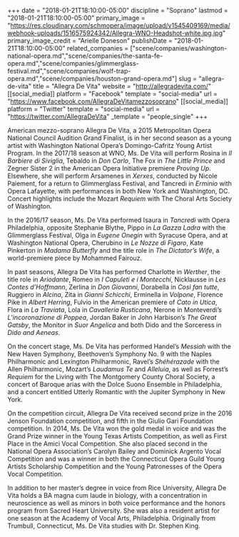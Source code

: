 +++
date = "2018-01-21T18:10:00-05:00"
discipline = "Soprano"
lastmod = "2018-01-21T18:10:00-05:00"
primary_image = "https://res.cloudinary.com/schmopera/image/upload/v1545409169/media/webhook-uploads/1516575924342/Allegra-WNO-Headshot-white.jpg.jpg"
primary_image_credit = "Arielle Doneson"
publishDate = "2018-01-21T18:10:00-05:00"
related_companies = ["scene/companies/washington-national-opera.md","scene/companies/the-santa-fe-opera.md","scene/companies/glimmerglass-festival.md","scene/companies/wolf-trap-opera.md","scene/companies/houston-grand-opera.md"]
slug = "allegra-de-vita"
title = "Allegra De Vita"
website = "http://allegradevita.com/"
[[social_media]]
platform = "Facebook"
template = "social-media"
url = "https://www.facebook.com/AllegraDeVitamezzosoprano"
[[social_media]]
platform = "Twitter"
template = "social-media"
url = "https://twitter.com/AllegraDeVita"
_template = "people_single"
+++

American mezzo-soprano Allegra De Vita, a 2015 Metropolitan Opera National Council Audition Grand Finalist, is in her second season as a young artist with Washington National Opera’s Domingo-Cafritz Young Artist Program. In the 2017/18 season at WNO, Ms. De Vita will perform Rosina in *Il Barbiere di Siviglia*, Tebaldo in *Don Carlo*, The Fox in *The Little Prince* and Zegner Sister 2 in the American Opera Initiative premiere *Proving Up*. Elsewhere, she will perform Arsamenes in *Xerxes*, conducted by Nicole Paiement, for a return to Glimmerglass Festival, and Tancredi in *Erminio* with Opera Lafayette, with performances in both New York and Washington, DC. Concert highlights include the Mozart *Requiem* with The Choral Arts Society of Washington. 

In the 2016/17 season, Ms. De Vita performed Isaura in *Tancredi* with Opera Philadelphia, opposite Stephanie Blythe, Pippo in *La Gazza Ladra* with the Glimmerglass Festival, Olga in *Eugene Onegin* with Syracuse Opera, and at Washington National Opera, Cherubino in *Le Nozze di Figaro*, Kate Pinkerton in *Madama Butterfly* and the title role in *The Dictator’s Wife*, a world-premiere piece by Mohammed Fairouz. 

In past seasons, Allegra De Vita has performed Charlotte in *Werther*, the title role in *Ariodante*, Romeo in *I Capuleti e i Montecchi*, Nicklausse in *Les Contes d’Hoffmann*, Zerlina in *Don Giovanni*, Dorabella in *Così fan tutte*, Ruggiero in *Alcina*, Zita in *Gianni Schicchi*, Erminella in *Volpone*, Florence Pike in *Albert Herring*, Fulvio in the American premiere of *Cato in Utica*, Flora in *La Traviata*, Lola in *Cavalleria Rusticana*, Nerone in Monteverdi’s *L’incoronazione di Poppea*, Jordan Baker in John Harbison’s *The Great Gatsby*, the Monitor in *Suor Angelica* and both Dido and the Sorceress in *Dido and Aeneas*. 

On the concert stage, Ms. De Vita has performed Handel’s *Messiah* with the New Haven Symphony, Beethoven’s Symphony No. 9 with the Naples Philharmonic and Lexington Philharmonic, Ravel’s *Shéhérazade* with the Allen Philharmonic, Mozart’s *Laudamus Te* and *Alleluia*, as well as Forrest’s *Requiem* for the Living with The Montgomery County Choral Society, a concert of Baroque arias with the Dolce Suono Ensemble in Philadelphia, and a concert entitled Utterly Romantic with the Jupiter Symphony in New York. 

On the competition circuit, Allegra De Vita received second prize in the 2016 Jenson Foundation competition, and fifth in the Giulio Gari Foundation competition. In 2014, Ms. De Vita won the gold medal in voice and was the Grand Prize winner in the Young Texas Artists Competition, as well as First Place in the Amici Vocal Competition. She also placed second in the National Opera Association’s Carolyn Bailey and Dominick Argento Vocal Competition and was a winner in both the Connecticut Opera Guild Young Artists Scholarship Competition and the Young Patronesses of the Opera Vocal Competition. 

In addition to her master’s degree in voice from Rice University, Allegra De Vita holds a BA magna cum laude in biology, with a concentration in neuroscience as well as minors in both voice performance and the honors program from Sacred Heart University. She was also a resident artist for one season at the Academy of Vocal Arts, Philadelphia. Originally from Trumbull, Connecticut, Ms. De Vita studies with Dr. Stephen King.
